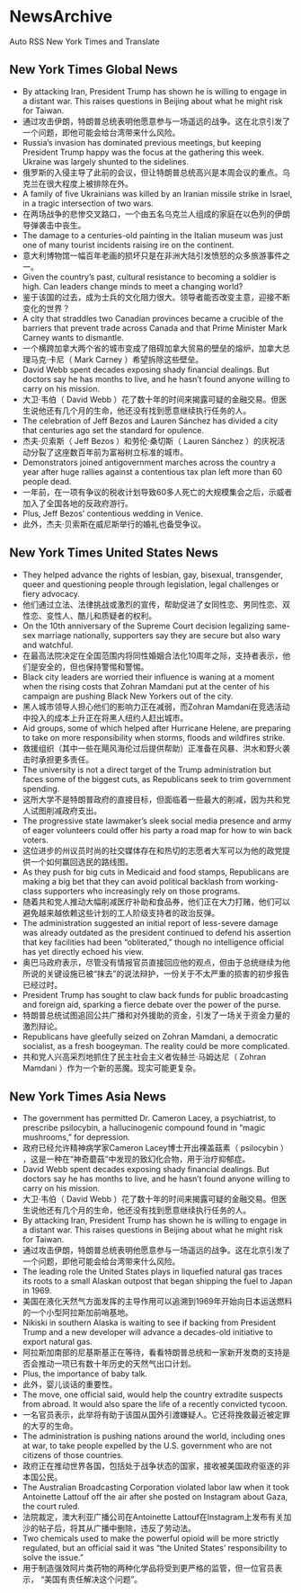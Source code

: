 # NewsArchive
Auto RSS New York Times and Translate

## New York Times Global News
* By attacking Iran, President Trump has shown he is willing to engage in a distant war. This raises questions in Beijing about what he might risk for Taiwan.
* 通过攻击伊朗，特朗普总统表明他愿意参与一场遥远的战争。这在北京引发了一个问题，即他可能会给台湾带来什么风险。
* Russia’s invasion has dominated previous meetings, but keeping President Trump happy was the focus at the gathering this week. Ukraine was largely shunted to the sidelines.
* 俄罗斯的入侵主导了此前的会议，但让特朗普总统高兴是本周会议的重点。乌克兰在很大程度上被排除在外。
* A family of five Ukrainians was killed by an Iranian missile strike in Israel, in a tragic intersection of two wars.
* 在两场战争的悲惨交叉路口，一个由五名乌克兰人组成的家庭在以色列的伊朗导弹袭击中丧生。
* The damage to a centuries-old painting in the Italian museum was just one of many tourist incidents raising ire on the continent.
* 意大利博物馆一幅百年老画的损坏只是在非洲大陆引发愤怒的众多旅游事件之一。
* Given the country’s past, cultural resistance to becoming a soldier is high. Can leaders change minds to meet a changing world?
* 鉴于该国的过去，成为士兵的文化阻力很大。领导者能否改变主意，迎接不断变化的世界？
* A city that straddles two Canadian provinces became a crucible of the barriers that prevent trade across Canada and that Prime Minister Mark Carney wants to dismantle.
* 一个横跨加拿大两个省的城市变成了阻碍加拿大贸易的壁垒的熔炉，加拿大总理马克·卡尼（ Mark Carney ）希望拆除这些壁垒。
* David Webb spent decades exposing shady financial dealings. But doctors say he has months to live, and he hasn’t found anyone willing to carry on his mission.
* 大卫·韦伯（ David Webb ）花了数十年的时间来揭露可疑的金融交易。但医生说他还有几个月的生命，他还没有找到愿意继续执行任务的人。
* The celebration of Jeff Bezos and Lauren Sánchez has divided a city that centuries ago set the standard for opulence.
* 杰夫·贝索斯（ Jeff Bezos ）和劳伦·桑切斯（ Lauren Sánchez ）的庆祝活动分裂了这座数百年前为富裕树立标准的城市。
* Demonstrators joined antigovernment marches across the country a year after huge rallies against a contentious tax plan left more than 60 people dead.
* 一年前，在一项有争议的税收计划导致60多人死亡的大规模集会之后，示威者加入了全国各地的反政府游行。
* Plus, Jeff Bezos’ contentious wedding in Venice.
* 此外，杰夫·贝索斯在威尼斯举行的婚礼也备受争议。

## New York Times United States News
* They helped advance the rights of lesbian, gay, bisexual, transgender, queer and questioning people through legislation, legal challenges or fiery advocacy.
* 他们通过立法、法律挑战或激烈的宣传，帮助促进了女同性恋、男同性恋、双性恋、变性人、酷儿和质疑者的权利。
* On the 10th anniversary of the Supreme Court decision legalizing same-sex marriage nationally, supporters say they are secure but also wary and watchful.
* 在最高法院决定在全国范围内将同性婚姻合法化10周年之际，支持者表示，他们是安全的，但也保持警惕和警惕。
* Black city leaders are worried their influence is waning at a moment when the rising costs that Zohran Mamdani put at the center of his campaign are pushing Black New Yorkers out of the city.
* 黑人城市领导人担心他们的影响力正在减弱，而Zohran Mamdani在竞选活动中投入的成本上升正在将黑人纽约人赶出城市。
* Aid groups, some of which helped after Hurricane Helene, are preparing to take on more responsibility when storms, floods and wildfires strike.
* 救援组织（其中一些在飓风海伦过后提供帮助）正准备在风暴、洪水和野火袭击时承担更多责任。
* The university is not a direct target of the Trump administration but faces some of the biggest cuts, as Republicans seek to trim government spending.
* 这所大学不是特朗普政府的直接目标，但面临着一些最大的削减，因为共和党人试图削减政府支出。
* The progressive state lawmaker’s sleek social media presence and army of eager volunteers could offer his party a road map for how to win back voters.
* 这位进步的州议员时尚的社交媒体存在和热切的志愿者大军可以为他的政党提供一个如何赢回选民的路线图。
* As they push for big cuts in Medicaid and food stamps, Republicans are making a big bet that they can avoid political backlash from working-class supporters who increasingly rely on those programs.
* 随着共和党人推动大幅削减医疗补助和食品券，他们正在大力打赌，他们可以避免越来越依赖这些计划的工人阶级支持者的政治反弹。
* The administration suggested an initial report of less-severe damage was already outdated as the president continued to defend his assertion that key facilities had been “obliterated,” though no intelligence official has yet directly echoed his view.
* 奥巴马政府表示，尽管没有情报官员直接回应他的观点，但由于总统继续为他所说的关键设施已被“抹去”的说法辩护，一份关于不太严重的损害的初步报告已经过时。
* President Trump has sought to claw back funds for public broadcasting and foreign aid, sparking a fierce debate over the power of the purse.
* 特朗普总统试图追回公共广播和对外援助的资金，引发了一场关于资金力量的激烈辩论。
* Republicans have gleefully seized on Zohran Mamdani, a democratic socialist, as a fresh boogeyman. The reality could be more complicated.
* 共和党人兴高采烈地抓住了民主社会主义者佐赫兰·马姆达尼（ Zohran Mamdani ）作为一个新的恶魔。现实可能更复杂。

## New York Times Asia News
* The government has permitted Dr. Cameron Lacey, a psychiatrist, to prescribe psilocybin, a hallucinogenic compound found in “magic mushrooms,” for depression.
* 政府已经允许精神病学家Cameron Lacey博士开出裸盖菇素（ psilocybin ） ，这是一种在“神奇蘑菇”中发现的致幻化合物，用于治疗抑郁症。
* David Webb spent decades exposing shady financial dealings. But doctors say he has months to live, and he hasn’t found anyone willing to carry on his mission.
* 大卫·韦伯（ David Webb ）花了数十年的时间来揭露可疑的金融交易。但医生说他还有几个月的生命，他还没有找到愿意继续执行任务的人。
* By attacking Iran, President Trump has shown he is willing to engage in a distant war. This raises questions in Beijing about what he might risk for Taiwan.
* 通过攻击伊朗，特朗普总统表明他愿意参与一场遥远的战争。这在北京引发了一个问题，即他可能会给台湾带来什么风险。
* The leading role the United States plays in liquefied natural gas traces its roots to a small Alaskan outpost that began shipping the fuel to Japan in 1969.
* 美国在液化天然气方面发挥的主导作用可以追溯到1969年开始向日本运送燃料的一个小型阿拉斯加前哨基地。
* Nikiski in southern Alaska is waiting to see if backing from President Trump and a new developer will advance a decades-old initiative to export natural gas.
* 阿拉斯加南部的尼基斯基正在等待，看看特朗普总统和一家新开发商的支持是否会推动一项已有数十年历史的天然气出口计划。
* Plus, the importance of baby talk.
* 此外，婴儿谈话的重要性。
* The move, one official said, would help the country extradite suspects from abroad. It would also spare the life of a recently convicted tycoon.
* 一名官员表示，此举将有助于该国从国外引渡嫌疑人。它还将挽救最近被定罪的大亨的生命。
* The administration is pushing nations around the world, including ones at war, to take people expelled by the U.S. government who are not citizens of those countries.
* 政府正在推动世界各国，包括处于战争状态的国家，接收被美国政府驱逐的非本国公民。
* The Australian Broadcasting Corporation violated labor law when it took Antoinette Lattouf off the air after she posted on Instagram about Gaza, the court ruled.
* 法院裁定，澳大利亚广播公司在Antoinette Lattouf在Instagram上发布有关加沙的帖子后，将其从广播中删除，违反了劳动法。
* Two chemicals used to make the powerful opioid will be more strictly regulated, but an official said it was “the United States’ responsibility to solve the issue.”
* 用于制造强效阿片类药物的两种化学品将受到更严格的监管，但一位官员表示， “美国有责任解决这个问题”。

